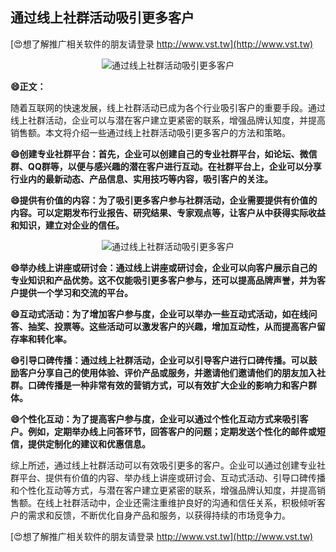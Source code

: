 ## **通过线上社群活动吸引更多客户**

[😍想了解推广相关软件的朋友请登录 http://www.vst.tw](http://www.vst.tw)

 <center><img src="https://vst.tw/MP4/tuiguang/png/3.png" alt="通过线上社群活动吸引更多客户"></center>

**😄正文：**

随着互联网的快速发展，线上社群活动已成为各个行业吸引客户的重要手段。通过线上社群活动，企业可以与潜在客户建立更紧密的联系，增强品牌认知度，并提高销售额。本文将介绍一些通过线上社群活动吸引更多客户的方法和策略。

**😄创建专业社群平台：首先，企业可以创建自己的专业社群平台，如论坛、微信群、QQ群等，以便与感兴趣的潜在客户进行互动。在社群平台上，企业可以分享行业内的最新动态、产品信息、实用技巧等内容，吸引客户的关注。**

**😄提供有价值的内容：为了吸引更多客户参与社群活动，企业需要提供有价值的内容。可以定期发布行业报告、研究结果、专家观点等，让客户从中获得实际收益和知识，建立对企业的信任。**

 <center><img src="https://vst.tw/MP4/tuiguang/png/2.png" alt="通过线上社群活动吸引更多客户"></center>

**😄举办线上讲座或研讨会：通过线上讲座或研讨会，企业可以向客户展示自己的专业知识和产品优势。这不仅能吸引更多客户参与，还可以提高品牌声誉，并为客户提供一个学习和交流的平台。**

**😄互动式活动：为了增加客户参与度，企业可以举办一些互动式活动，如在线问答、抽奖、投票等。这些活动可以激发客户的兴趣，增加互动性，从而提高客户留存率和转化率。**

**😄引导口碑传播：通过线上社群活动，企业可以引导客户进行口碑传播。可以鼓励客户分享自己的使用体验、评价产品或服务，并邀请他们邀请他们的朋友加入社群。口碑传播是一种非常有效的营销方式，可以有效扩大企业的影响力和客户群体。**

**😄个性化互动：为了提高客户参与度，企业可以通过个性化互动方式来吸引客户。例如，定期举办线上问答环节，回答客户的问题；定期发送个性化的邮件或短信，提供定制化的建议和优惠信息。**

综上所述，通过线上社群活动可以有效吸引更多的客户。企业可以通过创建专业社群平台、提供有价值的内容、举办线上讲座或研讨会、互动式活动、引导口碑传播和个性化互动等方式，与潜在客户建立更紧密的联系，增强品牌认知度，并提高销售额。在线上社群活动中，企业还需注重维护良好的沟通和信任关系，积极倾听客户的需求和反馈，不断优化自身产品和服务，以获得持续的市场竞争力。

[😍想了解推广相关软件的朋友请登录 http://www.vst.tw](http://www.vst.tw)



